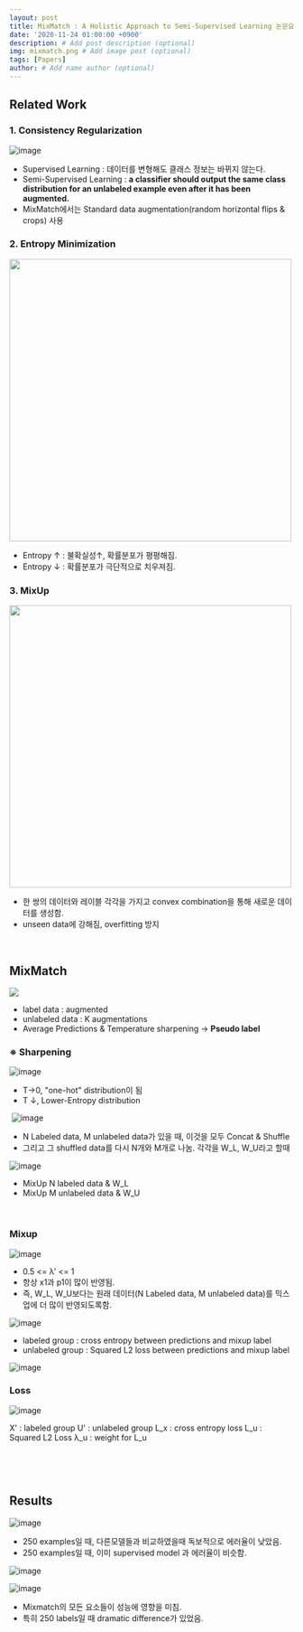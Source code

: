```yaml
---
layout: post
title: MixMatch : A Holistic Approach to Semi-Supervised Learning 논문요약
date: '2020-11-24 01:00:00 +0900'
description: # Add post description (optional)
img: mixmatch.png # Add image post (optional)
tags: [Papers]
author: # Add name author (optional)
---
```


## Related Work

### 1. Consistency Regularization
![image](https://user-images.githubusercontent.com/17904547/99983714-8d8a0b00-2def-11eb-8508-d10a8f681108.png)

- Supervised Learning : 데이터를 변형해도 클래스 정보는 바뀌지 않는다.
- Semi-Supervised Learning : **a classifier should output the same class distribution for an unlabeled example even after it has been augmented.**
- MixMatch에서는 Standard data augmentation(random horizontal flips & crops) 사용


### 2. Entropy Minimization

<img src="https://usr-images.githubusercontent.com/17904547/99983751-9aa6fa00-2def-11eb-8a8f-faabb6587c84.png" width=500>

- Entropy ↑ : 불확실성↑, 확률분포가 평평해짐.
- Entropy ↓ : 확률분포가 극단적으로 치우져짐.


### 3. MixUp

<img src="https://user-images.githubusercontent.com/17904547/99983788-a4306200-2def-11eb-88eb-9b81c4a4ea0d.png" width=500>

- 한 쌍의 데이터와 레이블 각각을 가지고 convex combination을 통해 새로운 데이터를 생성함.
- unseen data에 강해짐, overfitting 방지

​



## MixMatch

<img src="https://user-images.githubusercontent.com/17904547/99983810-b0b4ba80-2def-11eb-86c2-15dde21f04de.png">

- label data : augmented
- unlabeled data : K augmentations
- Average Predictions & Temperature sharpening → **Pseudo label**

### ※ Sharpening

![image](https://user-images.githubusercontent.com/17904547/99983853-be6a4000-2def-11eb-9478-58aa423b9f79.png)

- T→0, "one-hot" distribution이 됨
- T ↓, Lower-Entropy distribution

​
![image](https://user-images.githubusercontent.com/17904547/99983862-c2965d80-2def-11eb-8056-5bb248f45777.png)

- N Labeled data, M unlabeled data가 있을 때, 이것을 모두 Concat & Shuffle
- 그리고 그 shuffled data를 다시 N개와 M개로 나눔. 각각을 W_L, W_U라고 할때

![image](https://user-images.githubusercontent.com/17904547/99983877-c88c3e80-2def-11eb-8cca-dc8888f41d1b.png)

- MixUp N labeled data & W_L
- MixUp M unlabeled data & W_U

​

### Mixup

![image](https://user-images.githubusercontent.com/17904547/99983915-d2ae3d00-2def-11eb-9f7e-b09cf41cc113.png)


- 0.5 <= λ' <= 1
- 항상 x1과 p1이 많이 반영됨.
- 즉, W_L, W_U보다는 원래 데이터(N Labeled data, M unlabeled data)를 믹스업에 더 많이 반영되도록함.


![image](https://user-images.githubusercontent.com/17904547/99983966-e063c280-2def-11eb-9434-f231fa43de45.png)

- labeled group : cross entropy between predictions and mixup label
- unlabeled group : Squared L2 loss between predictions and mixup label

![image](https://user-images.githubusercontent.com/17904547/99983998-e8236700-2def-11eb-95a8-815afe8b6c4c.png)

### Loss

![image](https://user-images.githubusercontent.com/17904547/99984029-f07ba200-2def-11eb-8f3b-0c5b3c339c31.png)

X' : labeled group
U' : unlabeled group
L_x : cross entropy loss
L_u : Squared L2 Loss
λ_u : weight for L_u

​

​

## Results

![image](https://user-images.githubusercontent.com/17904547/99984059-f83b4680-2def-11eb-9ef3-3777aebfa2fe.png)

- 250 examples일 때, 다른모델들과 비교하였을때 독보적으로 에러율이 낮았음.
- 250 examples일 때, 이미 supervised model 과 에러율이 비슷함.


![image](https://user-images.githubusercontent.com/17904547/99984090-fffaeb00-2def-11eb-96d1-f81190371e4f.png)

![image](https://user-images.githubusercontent.com/17904547/99984117-05f0cc00-2df0-11eb-86a6-8f38025381de.png)

- Mixmatch의 모든 요소들이 성능에 영향을 미침.
- 특히 250 labels일 때 dramatic difference가 있었음.


​
